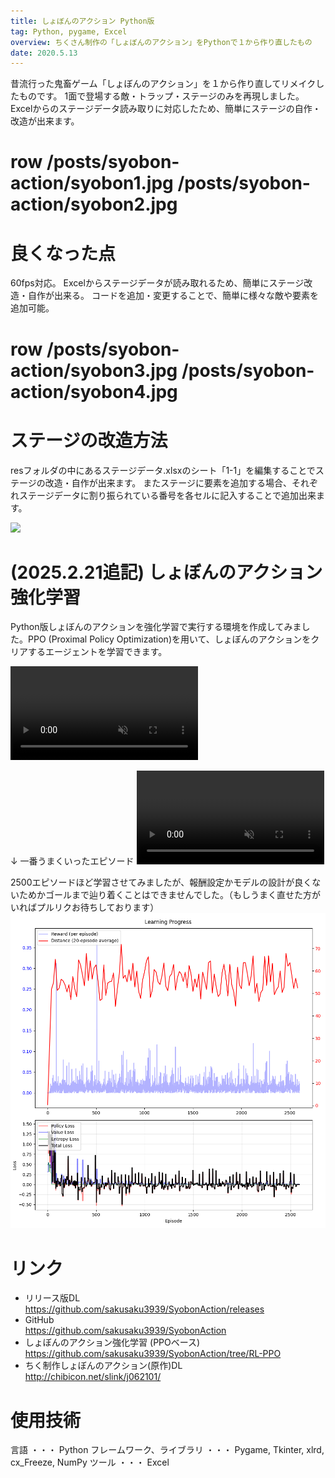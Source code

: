 ```yaml
---
title: しょぼんのアクション Python版
tag: Python, pygame, Excel
overview: ちくさん制作の「しょぼんのアクション」をPythonで１から作り直したもの
date: 2020.5.13
---
```


昔流行った鬼畜ゲーム「しょぼんのアクション」を１から作り直してリメイクしたものです。 1面で登場する敵・トラップ・ステージのみを再現しました。
Excelからのステージデータ読み取りに対応したため、簡単にステージの自作・改造が出来ます。

# row /posts/syobon-action/syobon1.jpg /posts/syobon-action/syobon2.jpg

# 良くなった点
60fps対応。
Excelからステージデータが読み取れるため、簡単にステージ改造・自作が出来る。
コードを追加・変更することで、簡単に様々な敵や要素を追加可能。

# row /posts/syobon-action/syobon3.jpg /posts/syobon-action/syobon4.jpg

# ステージの改造方法
resフォルダの中にあるステージデータ.xlsxのシート「1-1」を編集することでステージの改造・自作が出来ます。
またステージに要素を追加する場合、それぞれステージデータに割り振られている番号を各セルに記入することで追加出来ます。

![](/public/posts/syobon-action/syobon-making.gif)

# (2025.2.21追記) しょぼんのアクション強化学習
Python版しょぼんのアクションを強化学習で実行する環境を作成してみました。PPO (Proximal Policy Optimization)を用いて、しょぼんのアクションをクリアするエージェントを学習できます。

<video src="/posts/syobon-action/rl-early.mp4" controls autoplay muted></video>

↓ 一番うまくいったエピソード
<video src="/posts/syobon-action/rl-umee.mp4" controls autoplay muted></video>

2500エピソードほど学習させてみましたが、報酬設定かモデルの設計が良くないためかゴールまで辿り着くことはできませんでした。（もしうまく直せた方がいればプルリクお待ちしております）
![](/public/posts/syobon-action/rl-rewards.png)

# リンク
- リリース版DL  
  https://github.com/sakusaku3939/SyobonAction/releases
- GitHub  
  https://github.com/sakusaku3939/SyobonAction
- しょぼんのアクション強化学習 (PPOベース)  
  https://github.com/sakusaku3939/SyobonAction/tree/RL-PPO
- ちく制作しょぼんのアクション(原作)DL  
  http://chibicon.net/slink/j062101/

# 使用技術
言語 ・・・ Python
フレームワーク、ライブラリ ・・・ Pygame, Tkinter, xlrd, cx_Freeze, NumPy
ツール ・・・ Excel
